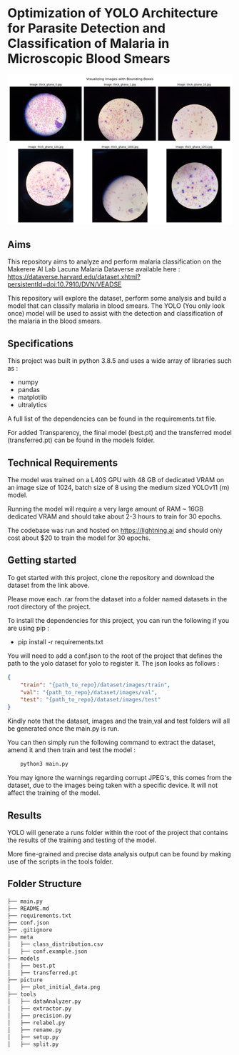 # Optimization of YOLO Architecture for Parasite Detection and Classification of Malaria in Microscopic Blood Smears


![Alt text](./picture/plot_initial_data.png)

## Aims 

This repository aims to analyze and perform malaria classification on the Makerere AI Lab Lacuna Malaria Dataverse available here : https://dataverse.harvard.edu/dataset.xhtml?persistentId=doi:10.7910/DVN/VEADSE

This repository will explore the dataset, perform some analysis and build a model that can classify malaria in blood smears. The YOLO (You only look once) model will be used to assist with the 
detection and classification of the malaria in the blood smears.

## Specifications

This project was built in python 3.8.5 and uses a wide array of libraries such as : 

- numpy
- pandas
- matplotlib
- ultralytics

A full list of the dependencies can be found in the requirements.txt file.

For added Transparency, the final model (best.pt) and the transferred model (transferred.pt) can be found in the models folder. 

## Technical Requirements

The model was trained on a L40S GPU with 48 GB of dedicated VRAM on an image size of 1024, batch size of 8 using the medium sized YOLOv11 (m) model. 

Running the model will require a very large amount of RAM ~ 16GB dedicated VRAM and should take about 2-3 hours to train for 30 epochs. 

The codebase was run and hosted on  https://lightning.ai and should only cost about $20 to train the model for 30 epochs.

## Getting started

To get started with this project, clone the repository and download the dataset from the link above.

Please move each .rar from the dataset into a folder named datasets in the root directory of the project. 

To install the dependencies for this project, you can run the following if you are using pip : 

- pip install -r requirements.txt

You will need to add a conf.json to the root of the project that defines the path to the yolo dataset for yolo to register it. The json looks as follows : 


```json
{
    "train": "{path_to_repo}/dataset/images/train",
    "val": "{path_to_repo}/dataset/images/val",
    "test": "{path_to_repo}/dataset/images/test"
}
```

Kindly note that the dataset, images and the train,val and test folders will all be generated once the main.py is run. 

You can then simply run the following command to extract the dataset, amend it and then train and test the model :

```bash
    python3 main.py
```

You may ignore the warnings regarding corrupt JPEG's, this comes from the dataset, due to the images being taken with a specific device. It will not 
affect the training of the model.

## Results

YOLO will generate a runs folder within the root of the project that contains the results of the training and testing of the model.

More fine-grained and precise data analysis output can be found by making use of the scripts in the tools folder. 

## Folder Structure

```
├── main.py
├── README.md
├── requirements.txt
├── conf.json
├── .gitignore
├── meta
│   ├── class_distribution.csv
│   ├── conf.example.json
├── models
│   ├── best.pt
│   ├── transferred.pt
├── picture
│   ├── plot_initial_data.png
├── tools
│   ├── dataAnalyzer.py
│   ├── extractor.py
│   ├── precision.py
│   ├── relabel.py
│   ├── rename.py
│   ├── setup.py
│   ├── split.py
```